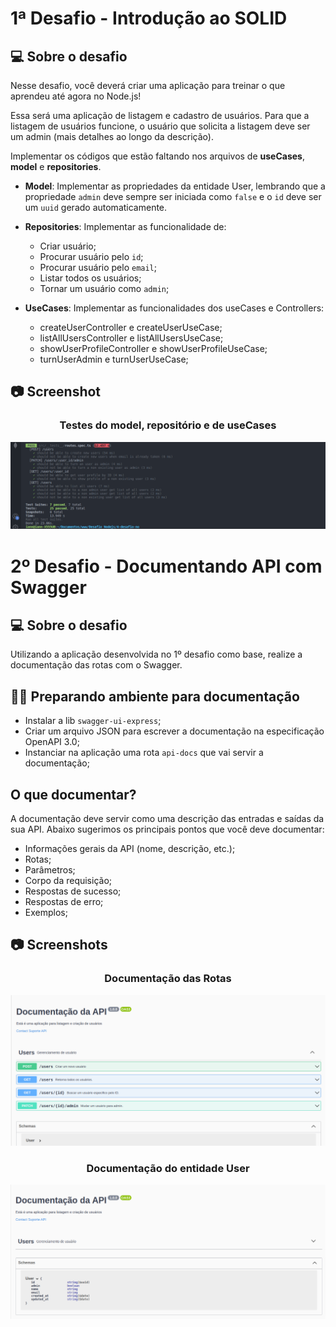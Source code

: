 # 1ª Desafio - Introdução ao SOLID

  ## :computer: Sobre o desafio

  Nesse desafio, você deverá criar uma aplicação para treinar o que aprendeu até agora no Node.js!

  Essa será uma aplicação de listagem e cadastro de usuários. Para que a listagem de usuários funcione, o usuário que solicita a listagem deve ser um admin (mais detalhes ao longo da descrição).

  Implementar os códigos que estão faltando nos arquivos de **useCases**, **model** e **repositories**.

  - **Model**: Implementar as propriedades da entidade User, lembrando que a propriedade `admin` deve sempre ser iniciada como `false` e o `id` deve ser um `uuid` gerado automaticamente.

  - **Repositories**: Implementar as funcionalidade de: 
    - Criar usuário;
    - Procurar usuário pelo `id`;
    - Procurar usuário pelo `email`;
    - Listar todos os usuários;
    - Tornar um usuário como `admin`;

  - **UseCases**: Implementar as funcionalidades dos useCases e Controllers:
    - createUserController e createUserUseCase;
    - listAllUsersController e listAllUsersUseCase;
    - showUserProfileController e showUserProfileUseCase;
    - turnUserAdmin e turnUserUseCase;


  ## :camera: Screenshot

  <div align="center">
  <h3 align="center">Testes do model, repositório e de useCases</h3>
  <img src=".github/test.png" alt="">
</div>

# 2º Desafio - Documentando API com Swagger

## :computer: Sobre o desafio

  Utilizando a aplicação desenvolvida no 1º desafio como base, realize a documentação das rotas com o Swagger.

## :man_technologist: Preparando ambiente para documentação

  - Instalar a lib `swagger-ui-express`;
  - Criar um arquivo JSON para escrever a documentação na especificação OpenAPI 3.0;
  - Instanciar na aplicação uma rota `api-docs` que vai servir a documentação;

## O que documentar?

  A documentação deve servir como uma descrição das entradas e saídas da sua API. Abaixo sugerimos os principais pontos que você deve documentar:

  - Informações gerais da API (nome, descrição, etc.);
  - Rotas;
  - Parâmetros;
  - Corpo da requisição;
  - Respostas de sucesso;
  - Respostas de erro;
  - Exemplos;

## :camera: Screenshots

  <div align="center">
    <h3>Documentação das Rotas</h3>
    <img src=".github/swagger.png" alt=""/>
  </div>

  <div align="center">
    <h3>Documentação do entidade User</h3>
    <img src=".github/swagger-schema.png" alt="">
  </div>
